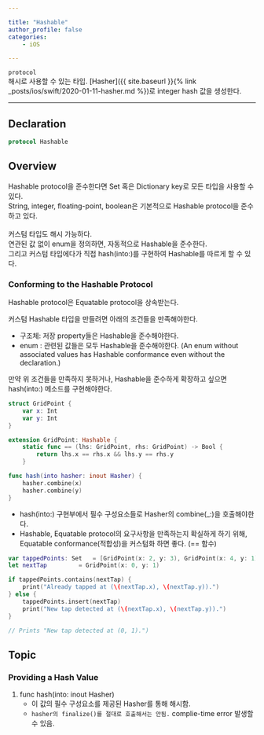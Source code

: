 ```yaml
--- 

title: "Hashable"
author_profile: false
categories:
    - iOS

---
```

`protocol`  
해시로 사용할 수 있는 타입.
[Hasher]({{ site.baseurl }}{% link _posts/ios/swift/2020-01-11-hasher.md %})로 integer hash 값을 생성한다.  

--- 

## Declaration

``` swift
protocol Hashable
```

## Overview

Hashable protocol을 준수한다면 Set 혹은 Dictionary key로 모든 타입을 사용할 수 있다.  
String, integer, floating-point, boolean은 기본적으로 Hashable protocol을 준수하고 있다.  
<br>
커스텀 타입도 해시 가능하다.  
연관된 값 없이 enum을 정의하면, 자동적으로 Hashable을 준수한다.  
그리고 커스텀 타입에다가 직접 hash(into:)를 구현하여 Hashable를 따르게 할 수 있다.  

### Conforming to the Hashable Protocol

Hashable protocol은 Equatable protocol을 상속받는다. 

커스텀 Hashable 타입을 만들려면 아래의 조건들을 만족해야한다.
* 구조체: 저장 property들은 Hashable을 준수해야한다.
* enum : 관련된 값들은 모두 Hashable을 준수해야한다.  (An enum without associated values has Hashable conformance even without the declaration.)

만약 위 조건들을 만족하지 못하거나, Hashable을 준수하게 확장하고 싶으면 hash(into:) 메소드를 구현해야한다.

``` swift
struct GridPoint {
	var x: Int
	var y: Int
}

extension GridPoint: Hashable {
	static func == (lhs: GridPoint, rhs: GridPoint) -> Bool {
		return lhs.x == rhs.x && lhs.y == rhs.y
	}

func hash(into hasher: inout Hasher) {
	hasher.combine(x)
	hasher.combine(y)
}
```

* hash(into:) 구현부에서 필수 구성요소들로 Hasher의 combine(_:)을 호출해야한다.
* Hashable, Equatable protocol의 요구사항을 만족하는지 확실하게 하기 위해, Equatable conformance(적합성)을 커스텀화 하면 좋다. (== 함수)

``` swift
var tappedPoints: Set 	= [GridPoint(x: 2, y: 3), GridPoint(x: 4, y: 1)]
let nextTap 		= GridPoint(x: 0, y: 1)

if tappedPoints.contains(nextTap) {
	print("Already tapped at (\(nextTap.x), \(nextTap.y)).")
} else {
	tappedPoints.insert(nextTap)
	print("New tap detected at (\(nextTap.x), \(nextTap.y)).")
}

// Prints "New tap detected at (0, 1).")
```
## Topic

### Providing a Hash Value

1. func hash(into: inout Hasher)
    * 이 값의 필수 구성요소를 제공된 Hasher를 통해 해시함.
    * `hasher의 finalize()를 절대로 호출해서는 안됨.` complie-time error 발생할 수 있음.

